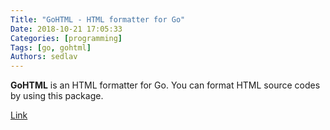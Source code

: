 ```yaml
---
Title: "GoHTML - HTML formatter for Go"
Date: 2018-10-21 17:05:33
Categories: [programming]
Tags: [go, gohtml]
Authors: sedlav
---
```


**GoHTML** is an HTML formatter for Go. You can format HTML source codes by using this package.

[Link](https://github.com/yosssi/gohtml)
